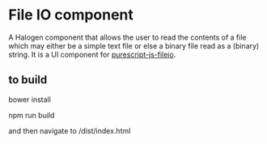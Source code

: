 File IO component
=================

A Halogen component that allows the user to read the contents of a file which may either be a simple text file or else a binary file read as a (binary) string.  It is a UI component for [purescript-js-fileio](https://github.com/newlandsvalley/purescript-js-fileio).

to build 
--------

   bower install

   npm run build

   and then navigate to /dist/index.html   